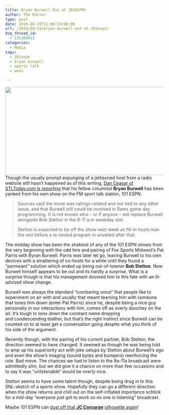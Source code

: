 ```yaml
---
title: Bryan Burwell Out at 101ESPN?
author: The Editor
type: post
date: 2010-08-19T12:00:33+00:00
url: /2010/08/19/bryan-burwell-out-at-101espn/
dsq_thread_id:
  - 131260413
categories:
  - Media
tags:
  - 101espn
  - bryan burwell
  - sports talk
  - wxos

---
```

[<img class="aligncenter size-full wp-image-6342" title="101_ESPN_Stelton" src="http://media.punchingkitty.com/wordpress/2010/08/101_ESPN_Stelton.jpg" alt="" width="594" height="279" />][1]Though the usually prompt expunging of a jettisoned host from a radio website still hasn&#8217;t happened as of this writing, <a href="http://www.stltoday.com/sports/article_350eead0-ab1f-11df-a9c4-0017a4a78c22.html" target="_blank">Dan Ceasar of STLToday.com is reporting</a> that his fellow columnist **Bryan Burwell** has been yanked from his own show on the FM sport talk station, 101 ESPN.

> Sources said the move was ratings-related and not tied to any other issue, and that Burwell still could be involved in Rams game day programming. It is not known who &#8211; or if anyone &#8211; will replace Burwell alongside Bob Stelton in the 9-11 a.m weekday slot.
> 
> Stelton is expected to be off the show next week as fill-in hosts man the slot before a re-tooled program in unveiled after that.

The midday show has been the shakiest of any of the 101 ESPN shows from the very beginning with the odd hire and pairing of Fox Sports Midwest&#8217;s Pat Parris with Byran Burwell. Parris was later let go, leaving Burwell to his own devices with a smattering of co-hosts for a while until they found a &#8220;permeant&#8221; solution which ended up being out-of-towner **Bob Stelton**. Now Burwell himself appears to be out and its hardly a surprise. What is a surprise though is that his management doomed him to this fate with an ill-advised show change.

Burwell was always the standard &#8220;overbaring voice&#8221; that people like to experiment on air with and usually that meant teaming him with someone that tones him down (enter Pat Parris) since he, despite being a nice guy personally in our interactions with him, comes off as overly douchey on the air. It&#8217;s tough to tone down the constant name dropping and condescending blather, but that&#8217;s the right instinct since Burwell can be counted on to at least get a conversation going despite what you think of his side of the argument.

Recently though, with the pairing of his current partner, Bob Stelton, the direction seemed to have changed. It seemed as though he was being told to amp up his superiority act with joke setups by Stelton about Burwell&#8217;s ego and even the show&#8217;s imaging (sound bytes and bumpers) reenforcing the role. Bad move. The chances we had to listen to the 9a-11a broadcast were admittedly slim, but we did give it a chance on more than few occasions and to say it was &#8220;unlistenable&#8221; would be overly nice.

Stelton seems to have some talent though, despite being drug in to this SNL-sketch of a sports show. Hopefully they can go a different direction when the show returns and chill out on the self-inflated importance schtick for a mid-day &#8220;everyone just got to work so no one is listening&#8221; broadcast.

Maybe 101 ESPN can <a href="http://punchingkitty.com/2010/07/06/see-we-told-you-that-was-jcs-head/" target="_blank">dust off that </a>**<a href="http://punchingkitty.com/2010/07/06/see-we-told-you-that-was-jcs-head/" target="_blank">JC Corcoran</a>** <a href="http://punchingkitty.com/2010/07/06/see-we-told-you-that-was-jcs-head/" target="_blank">silhouette again</a>!

 [1]: http://media.punchingkitty.com/wordpress/2010/08/101_ESPN_Stelton.jpg